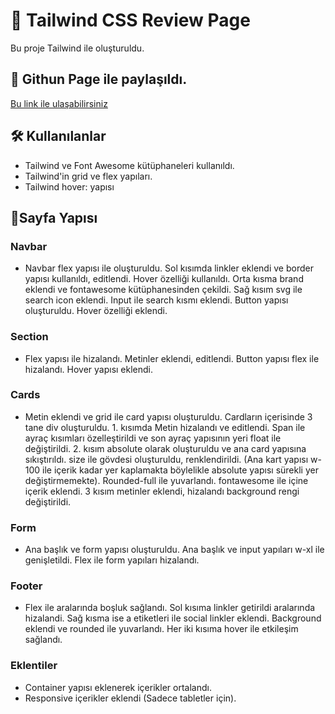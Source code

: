 # 📝 Tailwind CSS Review Page

Bu proje Tailwind ile oluşturuldu.


## 📌 Githun Page ile paylaşıldı.

[Bu link ile ulaşabilirsiniz](https://kubilaydin.github.io/H4-TailwindCSS-ReviewPage/)
  
## 🛠️ Kullanılanlar

- Tailwind ve Font Awesome kütüphaneleri kullanıldı.
- Tailwind'in grid ve flex yapıları.
- Tailwind hover: yapısı 


  
## 🚀Sayfa Yapısı
### Navbar
- Navbar flex yapısı ile oluşturuldu. Sol kısımda linkler eklendi ve border yapısı kullanıldı, editlendi. Hover özelliği kullanıldı. Orta kısma brand eklendi ve fontawesome kütüphanesinden çekildi. Sağ kısım svg ile search icon eklendi. Input ile search kısmı eklendi. Button yapısı oluşturuldu. Hover özelliği eklendi.

### Section
- Flex yapısı ile hizalandı. Metinler eklendi, editlendi. Button yapısı flex ile hizalandı. Hover yapısı eklendi.

### Cards

- Metin eklendi ve grid ile card yapısı oluşturuldu. Cardların içerisinde 3 tane div oluşturuldu. 1. kısımda Metin hizalandı ve editlendi. Span ile ayraç kısımları özelleştirildi ve son ayraç yapısının yeri float ile değiştirildi. 2. kısım absolute olarak oluşturuldu ve ana card yapısına sıkıştırıldı. size ile gövdesi oluşturuldu, renklendirildi. (Ana kart yapısı w-100 ile içerik kadar yer kaplamakta böylelikle absolute yapısı sürekli yer değiştirmemekte). Rounded-full ile yuvarlandı. fontawesome ile içine içerik eklendi. 3 kısım metinler eklendi, hizalandı background rengi değiştirildi.

### Form
- Ana başlık ve form yapısı oluşturuldu. Ana başlık ve input yapıları w-xl ile genişletildi. Flex ile form yapıları hizalandı.

### Footer
- Flex ile aralarında boşluk sağlandı. Sol kısıma linkler getirildi aralarında hizalandi. Sağ kısma ise a etiketleri ile social linkler eklendi. Background eklendi ve rounded ile yuvarlandı. Her iki kısıma hover ile etkileşim sağlandı.

### Eklentiler 
- Container yapısı eklenerek içerikler ortalandı.
- Responsive içerikler eklendi (Sadece tabletler için).


  